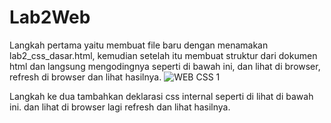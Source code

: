 # Lab2Web
Langkah pertama yaitu membuat file baru dengan menamakan lab2_css_dasar.html, kemudian setelah itu membuat struktur dari dokumen html dan langsung mengodingnya seperti di bawah ini, dan lihat di browser, refresh di browser dan lihat hasilnya.
![WEB CSS 1](https://user-images.githubusercontent.com/56400200/114251669-1767f880-99cc-11eb-96e6-087ac795ff3d.PNG)

Langkah ke dua tambahkan deklarasi css internal seperti di lihat di bawah ini. dan lihat di browser lagi refresh dan lihat hasilnya.
